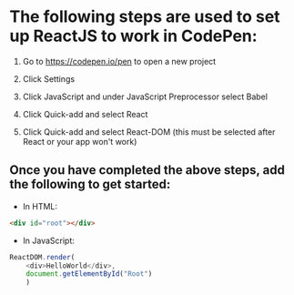 # The following steps are used to set up ReactJS to work in CodePen:

1. Go to https://codepen.io/pen to open a new project

2. Click Settings

3. Click JavaScript and under JavaScript Preprocessor select Babel

4. Click Quick-add and select React

5. Click Quick-add and select React-DOM (this must be selected after React or your app won't work)

## Once you have completed the above steps, add the following to get started:

* In HTML:
```html
<div id="root"></div>
```

* In JavaScript:
```javascript
ReactDOM.render(
    <div>HelloWorld</div>,
    document.getElementById("Root")
    )
